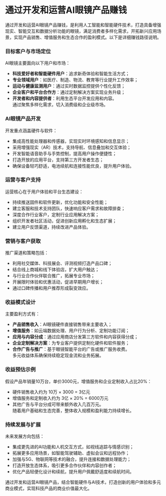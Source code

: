 # 通过开发和运营AI眼镜产品赚钱

通过开发和运营AI眼镜产品赚钱，是利用人工智能和智能硬件技术，打造具备增强现实、智能交互和数据分析功能的眼镜，满足消费者多样化需求，开拓新兴应用场景，实现产品销售、增值服务和生态合作的盈利模式。以下是详细赚钱路径说明。

### 目标客户与市场定位  
AI眼镜主要面向以下用户和市场：  
* **科技爱好者和智能硬件用户**：追求新奇体验和智能生活方式；  
* **专业领域用户**：如医疗、制造、物流、教育等行业提升工作效率；  
* **运动与健康监测用户**：通过实时数据监控提供个性化反馈；  
* **企业客户和平台合作方**：通过定制解决方案实现业务升级；  
* **开发者和内容提供者**：利用生态平台开发应用和内容。  
通过聚焦多样化需求，切入消费级和企业级市场。

### AI眼镜产品开发  
开发重点涵盖硬件与软件：  
* 集成高性能处理器和传感器，实现实时环境感知和信息显示；  
* 采用增强现实（AR）技术，支持导航、信息叠加和交互体验；  
* 开发智能语音助手与手势控制，提高用户操作便捷性；  
* 打造开放的应用平台，支持第三方开发者生态；  
* 确保设备轻巧舒适，电池续航和连接性能优良，提升用户体验。  

### 运营与客户支持  
运营核心在于用户体验和平台生态建设：  
* 持续推送固件和软件更新，优化功能和安全性能；  
* 建立客服和技术支持团队，快速响应客户需求和故障排查；  
* 深度合作行业客户，定制行业应用解决方案；  
* 组织开发者社区活动，促进创新应用孵化和生态扩展；  
* 建立用户反馈渠道，持续改进产品体验。

### 营销与客户获取  
推广渠道和策略包括：  
* 利用社交媒体、科技展会、评测视频打造产品口碑；  
* 结合线上商城和线下体验店，扩大用户触达；  
* 与行业合作伙伴联合推广，拓展专业市场；  
* 开展限时体验和优惠活动，促进早期用户增长；  
* 通过口碑传播和用户推荐形成裂变效应。  

### 收益模式设计  
主要盈利方式有：  
* **产品销售收入**：AI眼镜硬件直接销售带来主要收入；  
* **增值服务**：如云端数据处理、用户行为分析、定制功能订阅；  
* **应用与内容分成**：通过应用商店分发第三方软件和内容获得分成；  
* **企业定制解决方案**：为专业客户提供定制化硬件和软件服务；  
* **合作广告与推广**：基于眼镜智能平台的广告或推广服务收费。  
多元收益体系确保持续稳定现金流和业务拓展。

### 收益预估示例  
假设产品年销量10万台，单价3000元，增值服务和企业定制收入占比20%：  
* 硬件销售收入约为 10万 × 3000 = 3亿元  
* 增值服务和定制收入约为 3亿 × 20% = 6000万元  
* 其他广告与平台分成可带来额外收入几百万元。  
随着用户基础和生态完善，整体收入规模和盈利能力持续增长。

### 持续发展与扩展  
未来发展方向包括：  
* 集成更先进的AI功能和人机交互方式，如视线追踪与情感识别；  
* 拓展更多应用场景，如智能驾驶辅助、虚拟会议和远程协作；  
* 加强与5G、物联网等技术的融合，提升连接和数据处理能力；  
* 打造开放生态体系，吸引更多合作伙伴和内容创作者；  
* 优化产品轻便化设计和续航，提升用户佩戴舒适度和续航时间。  

通过开发和运营AI眼镜产品，结合智能硬件与AI技术，打造创新的用户体验和多元商业模式，实现科技产品的商业价值最大化。